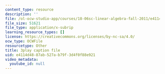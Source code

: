 ```yaml
---
content_type: resource
description: ''
file: /ol-ocw-studio-app/courses/18-06sc-linear-algebra-fall-2011/e4114d4887ab527ab79f3d4f0f88e921_osh80YCg_GM.vtt
file_size: 51621
file_type: application/x-subrip
learning_resource_types: []
license: https://creativecommons.org/licenses/by-nc-sa/4.0/
ocw_type: OCWFile
resourcetype: Other
title: 3play caption file
uid: e4114d48-87ab-527a-b79f-3d4f0f88e921
video_metadata:
  youtube_id: null
---
```

